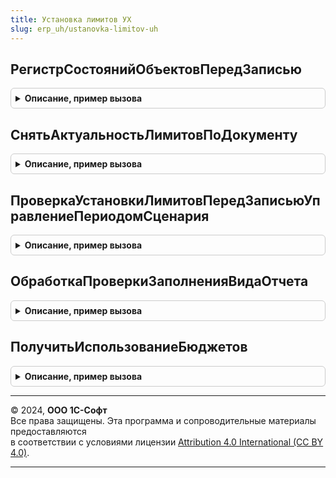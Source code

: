 ```yaml
---
title: Установка лимитов УХ
slug: erp_uh/ustanovka-limitov-uh
---
```



## РегистрСостоянийОбъектовПередЗаписью
<details style="margin: 1em 0; padding: 0.5em; border: 1px solid #ccc; border-radius: 6px;">

<summary style="font-weight: bold; cursor: pointer;">Описание, пример вызова</summary>

```bsl

// Вызывается и процедуры ПередЗаписью(..) набора записей регистра сведений РегистрСостоянийОбъектов
Процедура РегистрСостоянийОбъектовПередЗаписью(НаборЗаписей) Экспорт
```

Пример вызова
```bsl
УстановкаЛимитовУХ.РегистрСостоянийОбъектовПередЗаписью(НаборЗаписей) 
```
</details>

## СнятьАктуальностьЛимитовПоДокументу
<details style="margin: 1em 0; padding: 0.5em; border: 1px solid #ccc; border-radius: 6px;">

<summary style="font-weight: bold; cursor: pointer;">Описание, пример вызова</summary>

```bsl

Процедура СнятьАктуальностьЛимитовПоДокументу(Документ) Экспорт
```

Пример вызова
```bsl
УстановкаЛимитовУХ.СнятьАктуальностьЛимитовПоДокументу(Документ) 
```
</details>

## ПроверкаУстановкиЛимитовПередЗаписьюУправлениеПериодомСценария
<details style="margin: 1em 0; padding: 0.5em; border: 1px solid #ccc; border-radius: 6px;">

<summary style="font-weight: bold; cursor: pointer;">Описание, пример вызова</summary>

```bsl

// Процедура выполняет проверку документа УправлениеПериодомСценария  перед его записью.
Процедура ПроверкаУстановкиЛимитовПередЗаписьюУправлениеПериодомСценария(Объект, Отказ) Экспорт
```

Пример вызова
```bsl
УстановкаЛимитовУХ.ПроверкаУстановкиЛимитовПередЗаписьюУправлениеПериодомСценария(Объект, Отказ) 
```
</details>

## ОбработкаПроверкиЗаполненияВидаОтчета
<details style="margin: 1em 0; padding: 0.5em; border: 1px solid #ccc; border-radius: 6px;">

<summary style="font-weight: bold; cursor: pointer;">Описание, пример вызова</summary>

```bsl

// Процедура выполняет заполнение МассивНепроверяемыхРеквизитов именами неиспользуемых реквизитов
Процедура ОбработкаПроверкиЗаполненияВидаОтчета(Объект, МассивНепроверяемыхРеквизитов) Экспорт
```

Пример вызова
```bsl
УстановкаЛимитовУХ.ОбработкаПроверкиЗаполненияВидаОтчета(Объект, МассивНепроверяемыхРеквизитов) 
```
</details>

## ПолучитьИспользованиеБюджетов
<details style="margin: 1em 0; padding: 0.5em; border: 1px solid #ccc; border-radius: 6px;">

<summary style="font-weight: bold; cursor: pointer;">Описание, пример вызова</summary>

```bsl

// Заполняет структуру ИспользованиеБюджетов значениями функциональных опций использования бюджетов
Процедура ПолучитьИспользованиеБюджетов(ИспользованиеБюджетов) Экспорт
```

Пример вызова
```bsl
УстановкаЛимитовУХ.ПолучитьИспользованиеБюджетов(ИспользованиеБюджетов) 
```
</details>

---

© 2024, **ООО 1С-Софт**  
Все права защищены. Эта программа и сопроводительные материалы предоставляются  
в соответствии с условиями лицензии [Attribution 4.0 International (CC BY 4.0)](https://creativecommons.org/licenses/by/4.0/legalcode).

---
